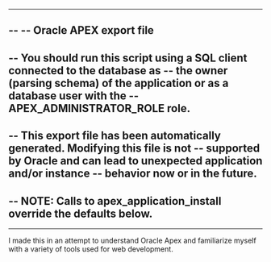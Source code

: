 --------------------------------------------------------------------------------
--
-- Oracle APEX export file
--
-- You should run this script using a SQL client connected to the database as
-- the owner (parsing schema) of the application or as a database user with the
-- APEX_ADMINISTRATOR_ROLE role.
--
-- This export file has been automatically generated. Modifying this file is not
-- supported by Oracle and can lead to unexpected application and/or instance
-- behavior now or in the future.
--
-- NOTE: Calls to apex_application_install override the defaults below.
--
--------------------------------------------------------------------------------

I made this in an attempt to understand Oracle Apex and familiarize myself with a variety of tools used for web development.
